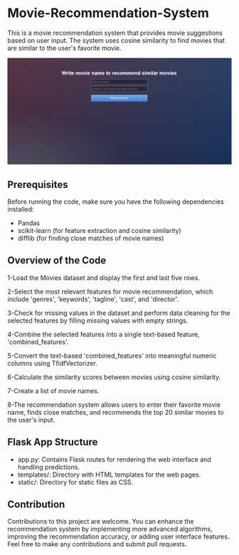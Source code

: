 # Movie-Recommendation-System
This is a movie recommendation system that provides movie suggestions based on user input.
The system uses cosine similarity to find movies that are similar to the user's favorite movie.

![image about the final project](<Movie Recommendation System.png>)

## Prerequisites
Before running the code, make sure you have the following dependencies installed:
- Pandas
- scikit-learn (for feature extraction and cosine similarity)
- difflib (for finding close matches of movie names)

## Overview of the Code
1-Load the Movies dataset and display the first and last five rows.

2-Select the most relevant features for movie recommendation, which include 'genres', 'keywords', 'tagline', 'cast', and 'director'.

3-Check for missing values in the dataset and perform data cleaning for the selected features by filling missing values with empty strings.

4-Combine the selected features into a single text-based feature, 'combined_features'.

5-Convert the text-based 'combined_features' into meaningful numeric columns using TfidfVectorizer.

6-Calculate the similarity scores between movies using cosine similarity.

7-Create a list of movie names.

8-The recommendation system allows users to enter their favorite movie name, finds close matches, and recommends the top 20 similar movies to the user's input.

## Flask App Structure
- app.py: Contains Flask routes for rendering the web interface and handling predictions.
- templates/: Directory with HTML templates for the web pages.
- static/: Directory for static files as CSS.

## Contribution
Contributions to this project are welcome. You can enhance the recommendation system by implementing more advanced algorithms, improving the recommendation accuracy, or adding user interface features. 
Feel free to make any contributions and submit pull requests.

